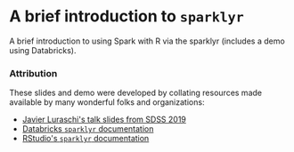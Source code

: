 # A brief introduction to `sparklyr`
A brief introduction to using Spark with R via the sparklyr (includes a demo using Databricks).

### Attribution

These slides and demo were developed by collating resources made available by many wonderful folks and organizations:

- [Javier Luraschi's talk slides from SDSS 2019](https://github.com/javierluraschi/talks/tree/master/2019-05-31)
- [Databricks `sparklyr` documentation](https://docs.databricks.com/spark/latest/sparkr/sparklyr.html)
- [RStudio's `sparklyr` documentation](https://spark.rstudio.com/)